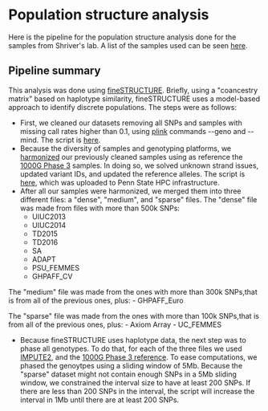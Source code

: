 # Population structure analysis

Here is the pipeline for the population structure analysis done for the samples from Shriver's lab.
A list of the samples used can be seen [here](https://github.com/tomszar/PopStruct/blob/master/DataBases/Genotypes/01_Original/GenotypeLocations.md).

## Pipeline summary 

This analysis was done using [fineSTRUCTURE](https://people.maths.bris.ac.uk/~madjl/finestructure/).
Briefly, using a "coancestry matrix" based on haplotype similarity, fineSTRUCTURE uses a model-based approach to identify discrete populations.
The steps were as follows:

- First, we cleaned our datasets removing all SNPs and samples with missing call rates higher than 0.1, using [plink](https://www.cog-genomics.org/plink2) commands --geno and --mind.
The script is [here](https://nbviewer.jupyter.org/github/tomszar/PopStruct/blob/master/Code/2018-06-QC.ipynb).
- Because the diversity of samples and genotyping platforms, we [harmonized](https://bmcresnotes.biomedcentral.com/articles/10.1186/1756-0500-7-901) our previously cleaned samples using as reference the [1000G Phase 3](ftp://ftp.1000genomes.ebi.ac.uk/vol1/ftp/release/20130502/) samples. 
In doing so, we solved unknown strand issues, updated variant IDs, and updated the reference alleles.
The script is [here](https://github.com/tomszar/PopStruct/blob/master/Code/2018-06-Harmonize.sh), which was uploaded to Penn State HPC infrastructure.
- After all our samples were harmonized, we merged them into three different files: a "dense", "medium", and "sparse" files.
The "dense" file was made from files with more than 500k SNPs:
    - UIUC2013
    - UIUC2014
    - TD2015
    - TD2016
    - SA
    - ADAPT
    - PSU_FEMMES
    - GHPAFF_CV

The "medium" file was made from the ones with more than 300k SNPs,that is from all of the previous ones, plus:
    - GHPAFF_Euro

The "sparse" file was made from the ones with more than 100k SNPs,that is from all of the previous ones, plus:
    - Axiom Array
    - UC_FEMMES

- Because fineSTRUCTURE uses haplotype data, the next step was to phase all genotypes.
To do that, for each of the three files we used [IMPUTE2](https://mathgen.stats.ox.ac.uk/impute/impute_v2.html#ex10), and the [1000G Phase 3 reference](https://mathgen.stats.ox.ac.uk/impute/1000GP_Phase3.html). 
To ease computations, we phased the genoytpes using a sliding window of 5Mb. 
Because the "sparse" dataset might not contain enough SNPs in a 5Mb sliding window, we constrained the interval size to have at least 200 SNPs.
If there are less than 200 SNPs in the interval, the script will increase the interval in 1Mb until there are at least 200 SNPs.
